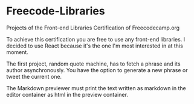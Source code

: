 # Freecode-Libraries
Projects of the Front-end Libraries Certification of Freecodecamp.org 

To achieve this certification you are free to use any front-end libraries. I decided to use React because it's the one I'm most interested in at this moment. 

The first project, random quote machine, has to fetch a phrase and its author asynchronously. You have the option to generate a new phrase or tweet the current one. 

The Markdown previewer must print the text written as markdown in the editor container as html in the preview container.
